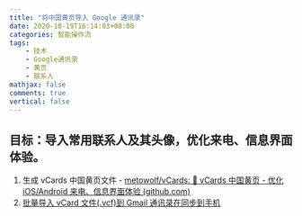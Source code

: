 ```yaml
---
title: "将中国黄页导入 Google 通讯录"
date: 2020-10-19T16:14:03+08:00
categories: 智能操作流
tags:
    - 技术
    - Google通讯录
    - 黄页
    - 联系人
mathjax: false
comments: true
vertical: false
---
```



## 目标：导入常用联系人及其头像，优化来电、信息界面体验。

1. 生成 vCards 中国黄页文件 - [metowolf/vCards: 📡️ vCards 中国黄页 - 优化 iOS/Android 来电、信息界面体验 (github.com)](https://github.com/metowolf/vCards)
2. [批量导入 vCard 文件(.vcf)到 Gmail 通讯录在同步到手机](http://blog.sina.com.cn/s/blog_5d2dc7490100tsq4.html)

